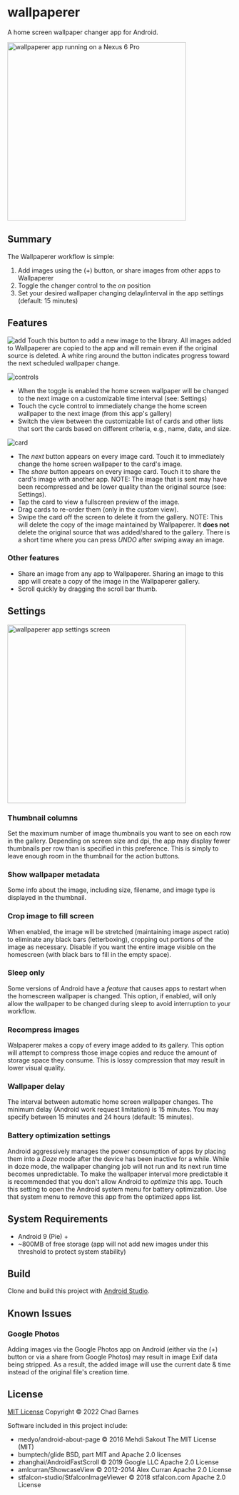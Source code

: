 # wallpaperer
A home screen wallpaper changer app for Android.

<img src="/images/Screenshot_20221018_134243.png" alt="wallpaperer app running on a Nexus 6 Pro" width="400"/>

## Summary
The Wallpaperer workflow is simple:
1. Add images using the (+) button, or share images from other apps to Wallpaperer
2. Toggle the changer control to the *on* position
3. Set your desired wallpaper changing delay/interval in the app settings (default: 15 minutes)

## Features
![add](images/add.png) Touch this button to add a new image to the library. All images added to Wallpaperer are copied to the app and will remain even if the original source is deleted. A white ring around the button indicates progress toward the next scheduled wallpaper change.

![controls](images/controls.png)

* When the toggle is enabled the home screen wallpaper will be changed to the next image on a customizable time interval (see: Settings)
* Touch the cycle control to immediately change the home screen wallpaper to the next image (from this app's gallery)
* Switch the view between the customizable list of cards and other lists that sort the cards based on different criteria, e.g., name, date, and size.

![card](images/card.png)
* The *next* button appears on every image card. Touch it to immediately change the home screen wallpaper to the card's image.
* The *share* button appears on every image card. Touch it to share the card's image with another app. NOTE: The image that is sent may have been recompressed and be lower quality than the original source (see: Settings).
* Tap the card to view a fullscreen preview of the image.
* Drag cards to re-order them (only in the *custom* view).
* Swipe the card off the screen to delete it from the gallery. NOTE: This will delete the copy of the image maintained by Wallpaperer. It **does not** delete the original source that was added/shared to the gallery. There is a short time where you can press *UNDO* after swiping away an image.

### Other features
* Share an image from any app to Wallpaperer. Sharing an image to this app will create a copy of the image in the Wallpaperer gallery.
* Scroll quickly by dragging the scroll bar thumb.

## Settings

<img src="/images/Screenshot_20221018_134307.png" alt="wallpaperer app settings screen" width="400"/>

### Thumbnail columns
Set the maximum number of image thumbnails you want to see on each row in the gallery. Depending on screen size and dpi, the app may display fewer thumbnails per row than is specified in this preference. This is simply to leave enough room in the thumbnail for the action buttons.

### Show wallpaper metadata
Some info about the image, including size, filename, and image type is displayed in the thumbnail.

### Crop image to fill screen
When enabled, the image will be stretched (maintaining image aspect ratio) to eliminate any black bars (letterboxing), cropping out portions of the image as necessary. Disable if you want the entire image visible on the homescreen (with black bars to fill in the empty space).

### Sleep only
Some versions of Android have a *feature* that causes apps to restart when the homescreen wallpaper is changed. This option, if enabled, will only allow the wallpaper to be changed during sleep to avoid interruption to your workflow.

### Recompress images
Walpaperer makes a copy of every image added to its gallery. This option will attempt to compress those image copies and reduce the amount of storage space they consume. This is lossy compression that may result in lower visual quality.

### Wallpaper delay
The interval between automatic home screen wallpaper changes. The minimum delay (Android work request limitation) is 15 minutes. You may specify between 15 minutes and 24 hours (default: 15 minutes).

### Battery optimization settings
Android aggressively manages the power consumption of apps by placing them into a *Doze* mode after the device has been inactive for a while. While in doze mode, the wallpaper changing job will not run and its next run time becomes unpredictable. To make the wallpaper interval more predictable it is recommended that you don't allow Android to *optimize* this app. Touch this setting to open the Android system menu for battery optimization. Use that system menu to remove this app from the optimized apps list.

## System Requirements
* Android 9 (Pie) +
* ~800MB of free storage (app will not add new images under this threshold to protect system stability)

## Build
Clone and build this project with [Android Studio](https://developer.android.com/studio).

## Known Issues
### Google Photos
Adding images via the Google Photos app on Android (either via the (+) button or via a share from Google Photos) may result in image Exif data being stripped. As a result, the added image will use the current date & time instead of the original file's creation time.

## License

[MIT License](/LICENSE.MD) Copyright © 2022 Chad Barnes

Software included in this project include:

* medyo/android-about-page © 2016 Mehdi Sakout The MIT License (MIT)
* bumptech/glide BSD, part MIT and Apache 2.0 licenses
* zhanghai/AndroidFastScroll © 2019 Google LLC Apache 2.0 License
* amlcurran/ShowcaseView © 2012-2014 Alex Curran Apache 2.0 License
* stfalcon-studio/StfalconImageViewer © 2018 stfalcon.com Apache 2.0 License
